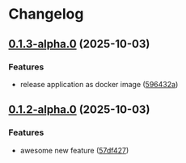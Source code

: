 # Changelog

## [0.1.3-alpha.0](https://github.com/jzandbergen/go-release-please-test/compare/v0.1.2-alpha.0...v0.1.3-alpha.0) (2025-10-03)


### Features

* release application as docker image ([596432a](https://github.com/jzandbergen/go-release-please-test/commit/596432a5ebb29e1a1f0df24e00ad00febf415d1e))

## [0.1.2-alpha.0](https://github.com/jzandbergen/go-release-please-test/compare/v0.1.1-alpha.0...v0.1.2-alpha.0) (2025-10-03)


### Features

* awesome new feature ([57df427](https://github.com/jzandbergen/go-release-please-test/commit/57df427dbc9ba6b2d6a228c59f3dd60bdb08dc49))
